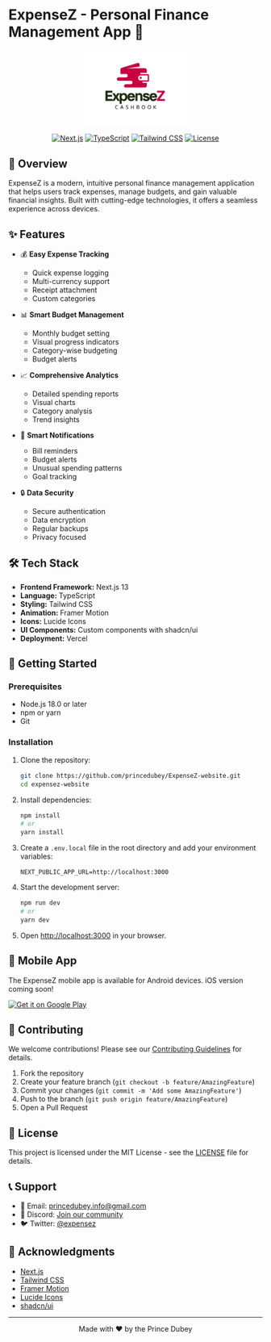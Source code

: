 # ExpenseZ - Personal Finance Management App 🚀

<div align="center">
  <img src="public/expensez_icon.png" alt="ExpenseZ Logo" width="200"/>
  
  [![Next.js](https://img.shields.io/badge/Next.js-13.0-black?style=for-the-badge&logo=next.js)](https://nextjs.org/)
  [![TypeScript](https://img.shields.io/badge/TypeScript-5.0-blue?style=for-the-badge&logo=typescript)](https://www.typescriptlang.org/)
  [![Tailwind CSS](https://img.shields.io/badge/Tailwind_CSS-3.0-38B2AC?style=for-the-badge&logo=tailwind-css)](https://tailwindcss.com/)
  [![License](https://img.shields.io/badge/license-MIT-green?style=for-the-badge)](LICENSE)
</div>

## 📱 Overview

ExpenseZ is a modern, intuitive personal finance management application that helps users track expenses, manage budgets, and gain valuable financial insights. Built with cutting-edge technologies, it offers a seamless experience across devices.

## ✨ Features

- 💰 **Easy Expense Tracking**
  - Quick expense logging
  - Multi-currency support
  - Receipt attachment
  - Custom categories

- 📊 **Smart Budget Management**
  - Monthly budget setting
  - Visual progress indicators
  - Category-wise budgeting
  - Budget alerts

- 📈 **Comprehensive Analytics**
  - Detailed spending reports
  - Visual charts
  - Category analysis
  - Trend insights

- 🔔 **Smart Notifications**
  - Bill reminders
  - Budget alerts
  - Unusual spending patterns
  - Goal tracking

- 🔒 **Data Security**
  - Secure authentication
  - Data encryption
  - Regular backups
  - Privacy focused

## 🛠️ Tech Stack

- **Frontend Framework:** Next.js 13
- **Language:** TypeScript
- **Styling:** Tailwind CSS
- **Animation:** Framer Motion
- **Icons:** Lucide Icons
- **UI Components:** Custom components with shadcn/ui
- **Deployment:** Vercel

## 🚀 Getting Started

### Prerequisites

- Node.js 18.0 or later
- npm or yarn
- Git

### Installation

1. Clone the repository:
   ```bash
   git clone https://github.com/princedubey/ExpenseZ-website.git
   cd expensez-website
   ```

2. Install dependencies:
   ```bash
   npm install
   # or
   yarn install
   ```

3. Create a `.env.local` file in the root directory and add your environment variables:
   ```env
   NEXT_PUBLIC_APP_URL=http://localhost:3000
   ```

4. Start the development server:
   ```bash
   npm run dev
   # or
   yarn dev
   ```

5. Open [http://localhost:3000](http://localhost:3000) in your browser.

## 📱 Mobile App

The ExpenseZ mobile app is available for Android devices. iOS version coming soon!

[![Get it on Google Play](https://play.google.com/intl/en_us/badges/static/images/badges/en_badge_web_generic.png)](https://play.google.com/store/apps/details?id=com.expensez.app)

## 🤝 Contributing

We welcome contributions! Please see our [Contributing Guidelines](CONTRIBUTING.md) for details.

1. Fork the repository
2. Create your feature branch (`git checkout -b feature/AmazingFeature`)
3. Commit your changes (`git commit -m 'Add some AmazingFeature'`)
4. Push to the branch (`git push origin feature/AmazingFeature`)
5. Open a Pull Request

## 📄 License

This project is licensed under the MIT License - see the [LICENSE](LICENSE) file for details.

## 📞 Support

- 📧 Email: princedubey.info@gmail.com
- 💬 Discord: [Join our community](https://discord.gg/expensez)
- 🐦 Twitter: [@expensez](https://twitter.com/expensez)

## 🙏 Acknowledgments

- [Next.js](https://nextjs.org/)
- [Tailwind CSS](https://tailwindcss.com/)
- [Framer Motion](https://www.framer.com/motion/)
- [Lucide Icons](https://lucide.dev/)
- [shadcn/ui](https://ui.shadcn.com/)

---

<div align="center">
  Made with ❤️ by the Prince Dubey
</div> 
